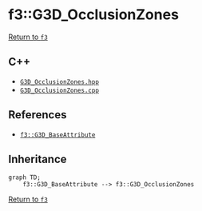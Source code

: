 # f3::G3D_OcclusionZones

[Return to `f3`](/docs/f3.md)

## C++

- [`G3D_OcclusionZones.hpp`](/src/f3/G3D_OcclusionZones.hpp)
- [`G3D_OcclusionZones.cpp`](/src/f3/G3D_OcclusionZones.cpp)

## References

- [`f3::G3D_BaseAttribute`](/docs/f3/G3D_BaseAttribute.md)

## Inheritance

```mermaid
graph TD;
    f3::G3D_BaseAttribute --> f3::G3D_OcclusionZones
```

[Return to `f3`](/docs/f3.md)